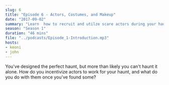 ```yaml
---
slug: 6
title: "Episode 6 - Actors, Costumes, and Makeup"
date: "2017-09-02"
summary: "Learn  how to recruit and utilze scare actors during your haunt"
season: "Season 1"
duration: "46 mins"
file: "../podcasts/Episode_1-Introduction.mp3"
hosts:
- keoni
- john
---
```


You've designed the perfect haunt, but more than likely you can't haunt it alone. How do you incentivize actors to work for your haunt, and what do you do with them once you've found some?

